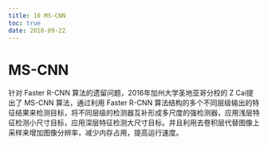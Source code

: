 ```yaml
---
title: 10 MS-CNN
toc: true
date: 2018-09-22
---
```




# MS-CNN

针对 Faster R-CNN 算法的遗留问题，2016年加州大学圣地亚哥分校的 Z Cai提出了 MS-CNN 算法，通过利用 Faster R-CNN 算法结构的多个不同层级输出的特征结果来检测目标，将不同层级的检测器互补形成多尺度的强检测器，应用浅层特征检测小尺寸目标，应用深层特征检测大尺寸目标。并且利用去卷积层代替图像上采样来增加图像分辨率，减少内存占用，提高运行速度。
